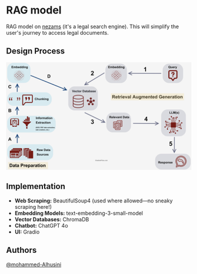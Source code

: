# RAG model

RAG model on [nezams](https://nezams.com/) (it's a legal search
engine). This will simplify the user's journey to access legal
documents.

## Design Process

![RAG.png](RAG.png)


## Implementation

- **Web Scraping:**  BeautifulSoup4 (used where allowed—no sneaky scraping here!)
- **Embedding Models:**  text-embedding-3-small-model 
- **Vector Databases:**  ChromaDB
- **Chatbot:** ChatGPT 4o 
- **UI:** Gradio




## Authors

[@mohammed-Alhusini](https://www.github.com/mohammed-Alhusini)
